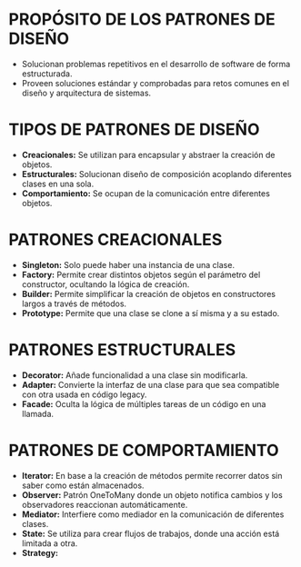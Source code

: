 # PROPÓSITO DE LOS PATRONES DE DISEÑO

- Solucionan problemas repetitivos en el desarrollo de software de forma estructurada.
- Proveen soluciones estándar y comprobadas para retos comunes en el diseño y arquitectura de sistemas.

# TIPOS DE PATRONES DE DISEÑO

-   **Creacionales:** Se utilizan para encapsular y abstraer la creación de objetos.
-  **Estructurales:** Solucionan diseño de composición acoplando diferentes clases en una sola.
- **Comportamiento:** Se ocupan de la comunicación entre diferentes objetos.

# PATRONES CREACIONALES

- **Singleton:** Solo puede haber una instancia de una clase.
-   **Factory:** Permite crear distintos objetos según el parámetro del constructor, ocultando la lógica de creación.
-   **Builder:** Permite simplificar la creación de objetos en constructores largos a través de métodos.
- **Prototype:** Permite que una clase se clone a sí misma y a su estado.

# PATRONES ESTRUCTURALES

- **Decorator:** Añade funcionalidad a una clase sin modificarla.
-   **Adapter:** Convierte la interfaz de una clase para que sea compatible con otra usada en código legacy.
-    **Facade:** Oculta la lógica de múltiples tareas de un código en una llamada.

# PATRONES DE COMPORTAMIENTO

- **Iterator:** En base a la creación de métodos permite recorrer datos sin saber como están almacenados.
- **Observer:** Patrón OneToMany donde un objeto notifica cambios y los observadores reaccionan automáticamente.
- **Mediator:** Interfiere como mediador en la comunicación de diferentes clases.
-    **State:** Se utiliza para crear flujos de trabajos, donde una acción está limitada a otra.
- **Strategy:** 
